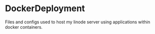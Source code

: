 # DockerDeployment
Files and configs used to host my linode server using applications within docker containers.
